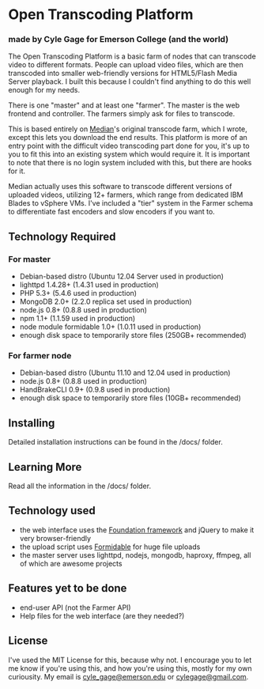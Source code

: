 # Open Transcoding Platform

### made by Cyle Gage for Emerson College (and the world)

The Open Transcoding Platform is a basic farm of nodes that can transcode video to different formats. People can upload video files, which are then transcoded into smaller web-friendly versions for HTML5/Flash Media Server playback. I built this because I couldn't find anything to do this well enough for my needs.

There is one "master" and at least one "farmer". The master is the web frontend and controller. The farmers simply ask for files to transcode.

This is based entirely on [Median](http://median.emerson.edu/)'s original transcode farm, which I wrote, except this lets you download the end results. This platform is more of an entry point with the difficult video transcoding part done for you, it's up to you to fit this into an existing system which would require it. It is important to note that there is no login system included with this, but there are hooks for it.

Median actually uses this software to transcode different versions of uploaded videos, utilizing 12+ farmers, which range from dedicated IBM Blades to vSphere VMs. I've included a "tier" system in the Farmer schema to differentiate fast encoders and slow encoders if you want to.

## Technology Required

### For master

- Debian-based distro (Ubuntu 12.04 Server used in production)
- lighttpd 1.4.28+ (1.4.31 used in production)
- PHP 5.3+ (5.4.6 used in production)
- MongoDB 2.0+ (2.2.0 replica set used in production)
- node.js 0.8+ (0.8.8 used in production)
- npm 1.1+ (1.1.59 used in production)
- node module formidable 1.0+ (1.0.11 used in production)
- enough disk space to temporarily store files (250GB+ recommended)

### For farmer node

- Debian-based distro (Ubuntu 11.10 and 12.04 used in production)
- node.js 0.8+ (0.8.8 used in production)
- HandBrakeCLI 0.9+ (0.9.8 used in production)
- enough disk space to temporarily store files (10GB+ recommended)

## Installing

Detailed installation instructions can be found in the /docs/ folder.

## Learning More

Read all the information in the /docs/ folder.

## Technology used

- the web interface uses the [Foundation framework](http://foundation.zurb.com/) and jQuery to make it very browser-friendly
- the upload script uses [Formidable](https://github.com/felixge/node-formidable) for huge file uploads
- the master server uses lighttpd, nodejs, mongodb, haproxy, ffmpeg, all of which are awesome projects

## Features yet to be done

* end-user API (not the Farmer API)
* Help files for the web interface (are they needed?)

## License

I've used the MIT License for this, because why not. I encourage you to let me know if you're using this, and how you're using this, mostly for my own curiousity. My email is cyle_gage@emerson.edu or cylegage@gmail.com.